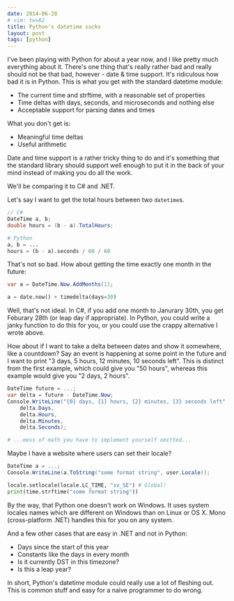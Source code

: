 ```yaml
---
date: 2014-06-28
# vim: tw=82
title: Python's datetime sucks
layout: post
tags: [python]
---
```


I've been playing with Python for about a year now, and I like pretty much
everything about it. There's one thing that's really rather bad and really should
not be that bad, however - date & time support. It's ridiculous how bad it is in
Python. This is what you get with the standard datetime module:

* The current time and strftime, with a reasonable set of properties
* Time deltas with days, seconds, and microseconds and nothing else
* Acceptable support for parsing dates and times

What you don't get is:

* Meaningful time deltas
* Useful arithmetic

Date and time support is a rather tricky thing to do and it's something that the
standard library should support well enough to put it in the back of your mind
instead of making you do all the work.

We'll be comparing it to C# and .NET.

Let's say I want to get the total hours between two `datetime`s.

```cs
// C#
DateTime a, b;
double hours = (b - a).TotalHours;
```

```python
# Python
a, b = ...
hours = (b - a).seconds / 60 / 60
```

That's not so bad. How about getting the time exactly one month in the future:

```cs
var a = DateTime.Now.AddMonths(1);
```

```python
a = date.now() + timedelta(days=30)
```

Well, that's not ideal. In C#, if you add one month to Janurary 30th, you get
Feburary 28th (or leap day if appropriate). In Python, you could write a janky
function to do this for you, or you could use the crappy alternative I wrote
above.

How about if I want to take a delta between dates and show it somewhere, like a
countdown? Say an event is happening at some point in the future and I want to
print "3 days, 5 hours, 12 minutes, 10 seconds left". This is distinct from the
first example, which could give you "50 hours", whereas this example would give
you "2 days, 2 hours".

```cs
DateTime future = ...;
var delta = future - DateTime.Now;
Console.WriteLine("{0} days, {1} hours, {2} minutes, {3} seconds left",
    delta.Days,
    delta.Hours,
    delta.Minutes,
    delta.Seconds);
```

```python
# ...mess of math you have to implement yourself omitted...
```

Maybe I have a website where users can set their locale?

```cs
DateTime a = ...;
Console.WriteLine(a.ToString("some format string", user.Locale));
```

```python
locale.setlocale(locale.LC_TIME, "sv_SE") # Global!
print(time.strftime("some format string"))
```

By the way, that Python one doesn't work on Windows. It uses system locales names
which are different on Windows than on Linux or OS X. Mono (cross-platform .NET)
handles this for you on any system.

And a few other cases that are easy in .NET and not in Python:

* Days since the start of this year
* Constants like the days in every month
* Is it currently DST in this timezone?
* Is this a leap year?

In short, Python's datetime module could really use a lot of fleshing out. This
is common stuff and easy for a naive programmer to do wrong.
